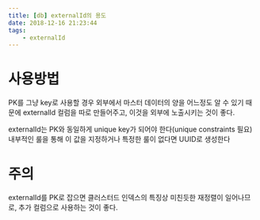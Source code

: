 ```yaml
---
title: [db] externalId의 용도
date: 2018-12-16 21:23:44
tags:
    - externalId
---
```


# 사용방법
PK를 그냥 key로 사용할 경우 외부에서 마스터 데이터의 양을 어느정도 알 수 있기 때문에 externalId 컬럼을 따로 만들어주고, 이것을 외부에 노출시키는 것이 좋다.  

externalId는 PK와 동일하게 unique key가 되어야 한다(unique constraints 필요)  
내부적인 룰을 통해 이 값을 지정하거나 특정한 룰이 없다면 UUID로 생성한다  

# 주의  
externalId를 PK로 잡으면 클러스터드 인덱스의 특징상 미친듯한 재정렬이 일어나므로, 추가 컬럼으로 사용하는 것이 좋다.  

<!-- more -->